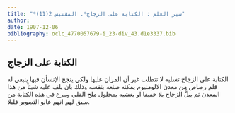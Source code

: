 ```yaml
---
title: "*سير العلم : الكتابة على الزجاج*. المقتبس 2(11)"
author: 
date: 1907-12-06
bibliography: oclc_4770057679-i_23-div_43.d1e3337.bib
---
```




##  الكتابة على الزجاج 


  الكتابة على الزجاج تسليه لا تتطلب غير أن المران عليها ولكي ينجح الإنسأن فيها ينبغي له قلم رصاص من معدن الالومنيوم يمكنه صنعه بنفسه وذلك بان يلف عليه شيئاً من هذا المعدن ثم يبلُّ الزجاج بلا خفيفا او يغشيه يمحلول ملح القلي ويبرع في هذه الكتابة من سبق لهم انهم عانو التصوير قليلا. 
